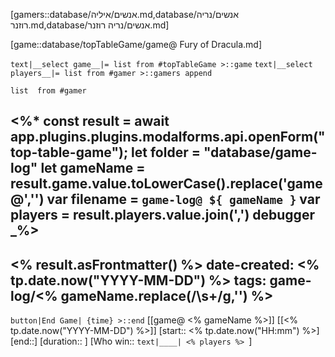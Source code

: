 

[gamers::database/אנשים/איליה.md,database/אנשים/נריה רוזנר.md,database/אנשים/נריה רוזנר.md]


[game::database/topTableGame/game@ Fury of Dracula.md]

`text|__select game__|= list from #topTableGame >::game` `text|__select players__|= list from #gamer >::gamers append`

```dataview
list  from #gamer  
```
<%*
 const result = await app.plugins.plugins.modalforms.api.openForm("top-table-game");
 let folder = "database/game-log"
 let gameName = result.game.value.toLowerCase().replace('game@','')
 var filename = `game-log@ ${ gameName }`
 var players =  result.players.value.join(',')
debugger
 _%>
---
<% result.asFrontmatter() %>
date-created: <% tp.date.now("YYYY-MM-DD") %>
tags: game-log/<% gameName.replace(/\s+/g,'') %>
---
`button|End Game| {time} >::end` 
[[game@ <% gameName %>]] [[<% tp.date.now("YYYY-MM-DD") %>]] [start:: <% tp.date.now("HH:mm") %>] 
[end::] [duration::  ] [Who win:: `text|____| <% players %> `] 
